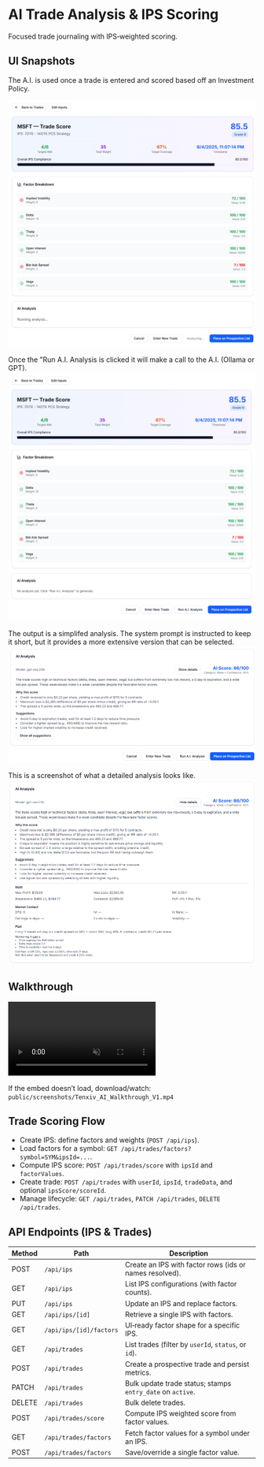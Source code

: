 # AI Trade Analysis & IPS Scoring

Focused trade journaling with IPS‑weighted scoring.

## UI Snapshots
The A.I. is used once a trade is entered and scored based off an Investment Policy.

![Running analysis](public/screenshots/Scored_Trade_Running_Analysis.png)

Once the "Run A.I. Analysis is clicked it will make a call to the A.I. (Ollama or GPT).
![Scored trade](public/screenshots/Scored_Trade.png)

The output is a simplifed analysis. The system prompt is instructed to keep it short, but it provides a more extensive version that can be selected.
![Simplified analysis](public/screenshots/Ai_Analysis_Simplified.png)

This is a screenshot of what a detailed analysis looks like.
![Detailed analysis](public/screenshots/Ai_Analysis_Detailed.png)

## Walkthrough
<video src="/screenshots/Tenxiv_AI_Walkthrough_V1.mp4" controls playsinline muted style="max-width:100%;height:auto;"></video>
 
If the embed doesn’t load, download/watch:
`public/screenshots/Tenxiv_AI_Walkthrough_V1.mp4`

## Trade Scoring Flow

- Create IPS: define factors and weights (`POST /api/ips`).
- Load factors for a symbol: `GET /api/trades/factors?symbol=SYM&ipsId=...`.
- Compute IPS score: `POST /api/trades/score` with `ipsId` and `factorValues`.
- Create trade: `POST /api/trades` with `userId`, `ipsId`, `tradeData`, and optional `ipsScore/scoreId`.
- Manage lifecycle: `GET /api/trades`, `PATCH /api/trades`, `DELETE /api/trades`.

## API Endpoints (IPS & Trades)

| Method | Path | Description |
|---|---|---|
| POST | `/api/ips` | Create an IPS with factor rows (ids or names resolved). |
| GET | `/api/ips` | List IPS configurations (with factor counts). |
| PUT | `/api/ips` | Update an IPS and replace factors. |
| GET | `/api/ips/[id]` | Retrieve a single IPS with factors. |
| GET | `/api/ips/[id]/factors` | UI‑ready factor shape for a specific IPS. |
| GET | `/api/trades` | List trades (filter by `userId`, `status`, or `id`). |
| POST | `/api/trades` | Create a prospective trade and persist metrics. |
| PATCH | `/api/trades` | Bulk update trade status; stamps `entry_date` on `active`. |
| DELETE | `/api/trades` | Bulk delete trades. |
| POST | `/api/trades/score` | Compute IPS weighted score from factor values. |
| GET | `/api/trades/factors` | Fetch factor values for a symbol under an IPS. |
| POST | `/api/trades/factors` | Save/override a single factor value. |
